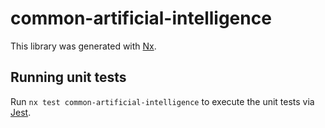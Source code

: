 # common-artificial-intelligence

This library was generated with [Nx](https://nx.dev).

## Running unit tests

Run `nx test common-artificial-intelligence` to execute the unit tests via [Jest](https://jestjs.io).
